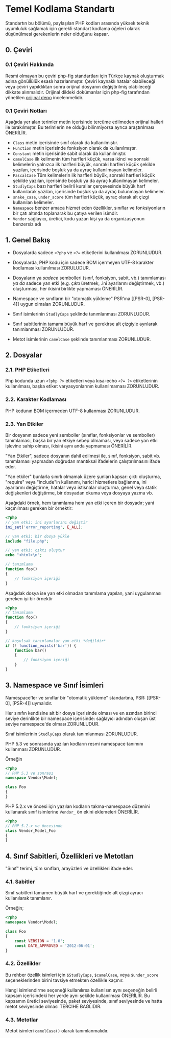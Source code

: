 # Temel Kodlama Standartı

Standartın bu bölümü, paylaşılan PHP kodları arasında yüksek teknik uyumluluk
sağlamak için gerekli standart kodlama öğeleri olarak düşünülmesi gerekenlerin
neler olduğunu kapsar.

## 0. Çeviri
### 0.1 Çeviri Hakkında
Resmi olmayan bu çeviri php-fig standartları için Türkçe kaynak oluşturmak adına
gönüllülük esaslı hazırlanmıştır. Çeviri kaynaklı hatalar olabileceği veya
çeviri yapıldıktan sonra orijinal dosyanın değiştirilmiş olabileceği dikkate
alınmalıdır. Orijinal dildeki dokümanlar için php-fig tarafından yönetilen
[orijinal depo][figstandards] incelenmelidir.

[figstandards]: https://github.com/php-fig/

### 0.1 Çeviri Notları
Aşağıda yer alan terimler metin içerisinde tercüme edilmeden orijinal halleri
ile bırakılmıştır. Bu terimlerin ne olduğu bilinmiyorsa ayrıca araştırılması
ÖNERİLİR.

- `Class` metin içerisinde sınıf olarak da kullanılmıştır.
- `Function` metin içerisinde fonksiyon olarak da kullanılmıştır.
- `Constant` metin içerisinde sabit olarak da kullanılmıştır.
- `camelCase` ilk kelimenin tüm harfleri küçük, varsa ikinci ve sonraki
kelimelerin yalnızca ilk harfleri büyük, sonraki harfleri küçük şekilde yazılan,
içerisinde boşluk ya da ayraç kullanılmayan kelimeler.
- `PascalCase` Tüm kelimelerin ilk harfleri büyük, sonraki harfleri küçük
şekilde yazılan, içerisinde boşluk ya da ayraç kullanılmayan kelimeler.
- `StudlyCaps` bazı harfleri belirli kurallar çerçevesinde büyük harf
kullanılarak yazılan, içerisinde boşluk ya da ayraç bulunmayan kelimeler.
- `snake_case`, `under_score` tüm harfleri küçük, ayraç olarak alt çizgi
kullanılan kelimeler. 
- `Namespace` benzer amaca hizmet eden özellikler, sınıflar ve fonksiyonların
bir çatı altında toplanarak bu çatıya verilen isimdir.
- `Vendor` sağlayıcı, üretici, kodu yazan kişi ya da organizasyonun benzersiz
adı

## 1. Genel Bakış

- Dosyalarda sadece `<?php` ve `<?=` etiketlerini kullanılması ZORUNLUDUR.

- Dosyalarda, PHP kodu için sadece BOM içermeyen UTF-8 karakter kodlaması
kullanılması ZORULUDUR.

- Dosyaların ya *sadece* sembolleri (sınıf, fonksiyon, sabit, vb.) tanımlaması
*ya da* sadece yan etki (e.g. çıktı üretmek, .ini ayarlarını değiştirmek, vb.)
oluşturması, her ikisini birlikte yapmaması ÖNERİLİR.

- Namespace ve sınıfların bir "otomatik yükleme" PSR'ına [[PSR-0], [PSR-4]]
uygun olmaları ZORUNLUDUR.

- Sınıf isimlerinin `StudlyCaps` şeklinde tanımlanması ZORUNLUDUR.

- Sınıf sabitlerinin tamamı büyük harf ve gerekirse alt çizgiyle ayrılarak
tanımlanması ZORUNLUDUR.

- Metot isimlerinin `camelCase` şeklinde tanımlanması ZORUNLUDUR.

## 2. Dosyalar

### 2.1. PHP Etiketleri

Php kodunda uzun `<?php ?>` etiketleri veya kısa-echo `<?= ?>` etiketlerinin
kullanılması, başka etiket varyasyonlarının kullanılmaması ZORUNLUDUR.

### 2.2. Karakter Kodlaması

PHP kodunın BOM içermeden UTF-8 kullanması ZORUNLUDUR.

### 2.3. Yan Etkiler

Bir dosyanın sadece yeni semboller (sınıflar, fonksiyonlar ve semboller)
tanımlaması, başka bir yan etkiye sebep olmaması, veya sadece yan etki
işlevine sahip olması, ikisini aynı anda yapmaması ÖNERİLİR.

"Yan Etkiler", sadece dosyanın dahil edilmesi ile, sınıf, fonksiyon, sabit vb.
tanımlaması yapmadan doğrudan mantıksal ifadelerin çalıştırılmasını ifade eder.

"Yan etkiler" bunlarla sınırlı olmamak üzere şunları kapsar: çıktı oluşturma,
"require" veya "include"in kullanımı, harici hizmetlere bağlanma, ini ayarlarını
 değiştirme, hatalar veya istisnalar oluşturma, genel veya statik değişkenleri
 değiştirme, bir dosyadan okuma veya dosyaya yazma vb.

Aşağıdaki örnek, hem tanımlama hem yan etki içeren bir dosyadır; yani
kaçınılması gereken bir örnektir:

```php
<?php
// yan etki: ini ayarlarını değiştir
ini_set('error_reporting', E_ALL);

// yan etki: bir dosya yükle
include "file.php";

// yan etki: çıktı oluştur
echo "<html>\n";

// tanımlama
function foo()
{
    // fonksiyon içeriği
}
```

Aşağıdak dosya ise yan etki olmadan tanımlama yapılan, yani uygulanması
gereken iyi bir örnektir

```php
<?php
// tanımlama
function foo()
{
    // fonksiyon içeriği
}

// koşulsak tanımlamalar yan etki *değildir*
if (! function_exists('bar')) {
    function bar()
    {
        // fonksiyon içeriği
    }
}
```

## 3. Namespace ve Sınıf İsimleri

Namespace'ler ve sınıflar bir "otomatik yükleme" standartına, PSR: [[PSR-0],
[PSR-4]] uymalıdır.

Her sınıfın kendisine ait bir dosya içerisinde olması ve en azından birinci
seviye derinlikte bir namespace içerisinde: sağlayıcı adından oluşan üst seviye
namespace'de olması ZORUNLUDUR.

Sınıf isimlerinin `StudlyCaps` olarak tanımlanması ZORUNLUDUR.

PHP 5.3 ve sonrasında yazılan kodların resmi namespace tanımını kullanması
ZORUNLUDUR.

Örneğin

```php
<?php
// PHP 5.3 ve sonrası
namespace Vendor\Model;

class Foo
{
}
```

PHP 5.2.x ve öncesi için yazılan kodların takma-namespace  düzenini kullanarak
sınıf isimlerine `Vendor_` ön ekini eklemeleri ÖNERİLİR.

```php
<?php
// PHP 5.2.x ve öncesinde
class Vendor_Model_Foo
{
}
```

## 4. Sınıf Sabitleri, Özellikleri ve Metotları

"Sınıf" terimi, tüm sınıfları, arayüzleri ve özellikleri ifade eder.

### 4.1. Sabitler

Sınıf sabitleri tamamen büyük harf ve gerektiğinde alt çizgi ayracı kullanılarak
tanımlanır.

Örneğin;

```php
<?php
namespace Vendor\Model;

class Foo
{
    const VERSION = '1.0';
    const DATE_APPROVED = '2012-06-01';
}
```

### 4.2. Özellikler

Bu rehber özellik isimleri için `$StudlyCaps`, `$camelCase`, veya `$under_score`
seçeneklerinden birini tavsiye etmekten özellikle kaçınır.

Hangi isimlendirme seçeneği kullanılırsa kullanılsın aynı seçeneğin belirli
kapsam içerisindeki her yerde aynı şekilde kullanılması ÖNERİLİR.
Bu kapsamın üretici seviyesinde, paket seviyesinde, sınıf seviyesinde ve hatta
metot seviyesinde olması TERCİHE BAĞLIDIR.

### 4.3. Metotlar

Metot isimleri `camelCase()` olarak tanımlanmalıdır.